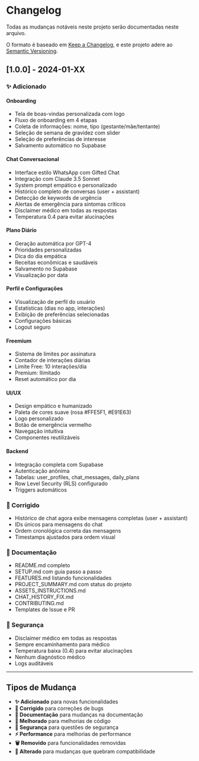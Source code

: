 # Changelog

Todas as mudanças notáveis neste projeto serão documentadas neste arquivo.

O formato é baseado em [Keep a Changelog](https://keepachangelog.com/pt-BR/1.0.0/),
e este projeto adere ao [Semantic Versioning](https://semver.org/lang/pt-BR/).

## [1.0.0] - 2024-01-XX

### ✨ Adicionado

#### Onboarding
- Tela de boas-vindas personalizada com logo
- Fluxo de onboarding em 4 etapas
- Coleta de informações: nome, tipo (gestante/mãe/tentante)
- Seleção de semana de gravidez com slider
- Seleção de preferências de interesse
- Salvamento automático no Supabase

#### Chat Conversacional
- Interface estilo WhatsApp com Gifted Chat
- Integração com Claude 3.5 Sonnet
- System prompt empático e personalizado
- Histórico completo de conversas (user + assistant)
- Detecção de keywords de urgência
- Alertas de emergência para sintomas críticos
- Disclaimer médico em todas as respostas
- Temperatura 0.4 para evitar alucinações

#### Plano Diário
- Geração automática por GPT-4
- Prioridades personalizadas
- Dica do dia empática
- Receitas econômicas e saudáveis
- Salvamento no Supabase
- Visualização por data

#### Perfil e Configurações
- Visualização de perfil do usuário
- Estatísticas (dias no app, interações)
- Exibição de preferências selecionadas
- Configurações básicas
- Logout seguro

#### Freemium
- Sistema de limites por assinatura
- Contador de interações diárias
- Limite Free: 10 interações/dia
- Premium: Ilimitado
- Reset automático por dia

#### UI/UX
- Design empático e humanizado
- Paleta de cores suave (rosa #FFE5F1, #E91E63)
- Logo personalizado
- Botão de emergência vermelho
- Navegação intuitiva
- Componentes reutilizáveis

#### Backend
- Integração completa com Supabase
- Autenticação anônima
- Tabelas: user_profiles, chat_messages, daily_plans
- Row Level Security (RLS) configurado
- Triggers automáticos

### 🔧 Corrigido

- Histórico de chat agora exibe mensagens completas (user + assistant)
- IDs únicos para mensagens do chat
- Ordem cronológica correta das mensagens
- Timestamps ajustados para ordem visual

### 📝 Documentação

- README.md completo
- SETUP.md com guia passo a passo
- FEATURES.md listando funcionalidades
- PROJECT_SUMMARY.md com status do projeto
- ASSETS_INSTRUCTIONS.md
- CHAT_HISTORY_FIX.md
- CONTRIBUTING.md
- Templates de Issue e PR

### 🔐 Segurança

- Disclaimer médico em todas as respostas
- Sempre encaminhamento para médico
- Temperatura baixa (0.4) para evitar alucinações
- Nenhum diagnóstico médico
- Logs auditáveis

---

## Tipos de Mudança

- **✨ Adicionado** para novas funcionalidades
- **🔧 Corrigido** para correções de bugs
- **📝 Documentação** para mudanças na documentação
- **💎 Melhorado** para melhorias de código
- **🔐 Segurança** para questões de segurança
- **⚡ Performance** para melhorias de performance
- **🗑️ Removido** para funcionalidades removidas
- **🔄 Alterado** para mudanças que quebram compatibilidade

